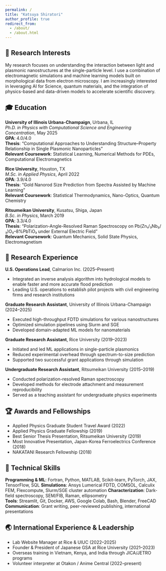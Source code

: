 ```yaml
---
permalink: /
title: "Katsuya Shiratori"
author_profile: true
redirect_from: 
  - /about/
  - /about.html
---
```


## 🧠 Research Interests

My research focuses on understanding the interaction between light and plasmonic nanostructures at the single-particle level. I use a combination of electromagnetic simulations and machine learning models built on morphological data from electron microscopy. I am increasingly interested in leveraging AI for Science, quantum materials, and the integration of physics-based and data-driven models to accelerate scientific discovery.

## 🎓 Education

**University of Illinois Urbana-Champaign**, Urbana, IL  
*Ph.D. in Physics with Computational Science and Engineering Concentration*, May 2025  
**GPA**: 4.0/4.0  
**Thesis**: “Computational Approaches to Understanding Structure–Property Relationship in Single Plasmonic Nanoparticles”  
**Relevant Coursework**: Statistical Learning, Numerical Methods for PDEs, Computational Electromagnetics

**Rice University**, Houston, TX  
*M.Sc. in Applied Physics*, April 2022  
**GPA**: 3.9/4.0  
**Thesis**: “Gold Nanorod Size Prediction from Spectra Assisted by Machine Learning”  
**Relevant Coursework**: Statistical Thermodynamics, Nano-Optics, Quantum Chemistry

**Ritsumeikan University**, Kusatsu, Shiga, Japan  
*B.Sc. in Physics*, March 2019  
**GPA**: 3.3/4.0  
**Thesis**: “Polarization-Angle-Resolved Raman Spectroscopy on Pb(Zn₁/₃Nb₂/₃)O₃–8%PbTiO₃ under External Electric Field”  
**Relevant Coursework**: Quantum Mechanics, Solid State Physics, Electromagnetism

## 🔬 Research Experience

**U.S. Operations Lead**, Calmarion Inc. 
(2025–Present)  
- Integrated an inverse analysis algorithm into hydrological models to enable faster and more accurate flood prediction
- Leading U.S. operations to establish pilot projects with civil engineering firms and research institutions   

**Graduate Research Assistant**, University of Illinois Urbana-Champaign (2024–2025)  
- Executed high-throughput FDTD simulations for various nanostructures  
- Optimized simulation pipelines using Slurm and SGE  
- Developed domain-adapted ML models for nanomaterials

**Graduate Research Assistant**, Rice University (2019–2023)  
- Initiated and led ML applications in single-particle plasmonics  
- Reduced experimental overhead through spectrum-to-size prediction  
- Supported two successful grant applications through simulation

**Undergraduate Research Assistant**, Ritsumeikan University (2015–2019)  
- Conducted polarization-resolved Raman spectroscopy  
- Developed methods for electrode attachment and measurement reproducibility
- Served as a teaching assistant for undergraduate physics experiments

## 🏆 Awards and Fellowships

- Applied Physics Graduate Student Travel Award (2022)  
- Applied Physics Graduate Fellowship (2019)  
- Best Senior Thesis Presentation, Ritsumeikan University (2019)  
- Most Innovative Presentation, Japan-Korea Ferroelectrics Conference (2018)  
- NAKATANI Research Fellowship (2018)

## 🧰 Technical Skills

**Programming & ML**: Fortran, Python, MATLAB, Scikit-learn, PyTorch, JAX, TensorFlow, SQL 
**Simulations**: Ansys Lumerical FDTD, COMSOL, Calculix FEM, Flexcompute, Slurm/SGE cluster automation
**Characterization**: Dark-field spectroscopy, SEM/FIB, Raman, ellipsometry  
**Tools**: Streamlit, Git, Docker, AWS, Google Colab, Bash, Blender, FreeCAD  
**Communication**: Grant writing, peer-reviewed publishing, international presentations

## 🌏 International Experience & Leadership

- Lab Website Manager at Rice & UIUC (2022–2025)  
- Founder & President of Japanese GSA at Rice University (2021–2023)  
- Overseas training in Vietnam, Kenya, and India through JICA/JETRO programs  
- Volunteer interpreter at Otakon / Anime Central (2022–present)
